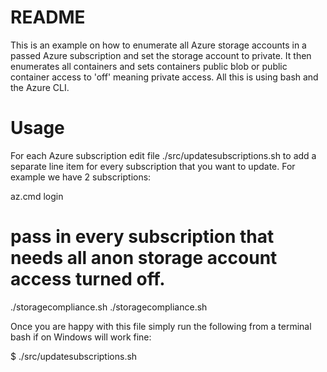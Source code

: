 # README
This is an example on how to enumerate all Azure storage accounts in a passed Azure subscription and set the storage account to private. It then enumerates all containers and sets containers public blob or public container access to 'off' meaning private access. All this is using bash and the Azure CLI.

# Usage

For each Azure subscription edit file ./src/updatesubscriptions.sh to add a separate line item for every subscription that you want to update. For example we have 2 subscriptions:

az.cmd login
# pass in every subscription that needs all anon storage account access turned off.
./storagecompliance.sh <subscriptionId1>
./storagecompliance.sh <subscriptionId2>

Once you are happy with this file simply run the following from a terminal bash if on Windows will work fine:

$ ./src/updatesubscriptions.sh





